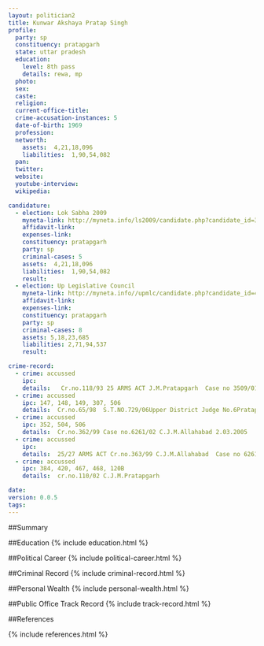 ```yaml
---
layout: politician2
title: Kunwar Akshaya Pratap Singh
profile: 
  party: sp
  constituency: pratapgarh
  state: uttar pradesh
  education: 
    level: 8th pass
    details: rewa, mp
  photo: 
  sex: 
  caste: 
  religion: 
  current-office-title: 
  crime-accusation-instances: 5
  date-of-birth: 1969
  profession: 
  networth: 
    assets:  4,21,18,096
    liabilities:  1,90,54,082
  pan: 
  twitter: 
  website: 
  youtube-interview: 
  wikipedia: 

candidature: 
  - election: Lok Sabha 2009
    myneta-link: http://myneta.info/ls2009/candidate.php?candidate_id=3869
    affidavit-link: 
    expenses-link: 
    constituency: pratapgarh 
    party: sp
    criminal-cases: 5
    assets:  4,21,18,096
    liabilities:  1,90,54,082
    result:  
  - election: Up Legislative Council
    myneta-link: http://myneta.info//upmlc/candidate.php?candidate_id=41
    affidavit-link: 
    expenses-link: 
    constituency: pratapgarh 
    party: sp
    criminal-cases: 8
    assets: 5,18,23,685
    liabilities: 2,71,94,537
    result:  

crime-record: 
  - crime: accussed
    ipc: 
    details:   Cr.no.118/93 25 ARMS ACT J.M.Pratapgarh  Case no 3509/01 16.12.2006  
  - crime: accussed
    ipc: 147, 148, 149, 307, 506
    details:  Cr.no.65/98  S.T.NO.729/06Upper District Judge No.6Pratapgarh 9.05.2007  
  - crime: accussed
    ipc: 352, 504, 506
    details:  Cr.no.362/99 Case no.6261/02 C.J.M.Allahabad 2.03.2005  
  - crime: accussed
    ipc: 
    details:  25/27 ARMS ACT Cr.no.363/99 C.J.M.Allahabad  Case no 6261/02 2.03.2005  
  - crime: accussed
    ipc: 384, 420, 467, 468, 120B
    details:  cr.no.110/02 C.J.M.Pratapgarh   

date: 
version: 0.0.5
tags: 
---
```

##Summary


##Education
{% include education.html %}


##Political Career
{% include political-career.html %}


##Criminal Record
{% include criminal-record.html %}


##Personal Wealth
{% include personal-wealth.html %}


##Public Office Track Record
{% include track-record.html %}


##References


{% include references.html %}
